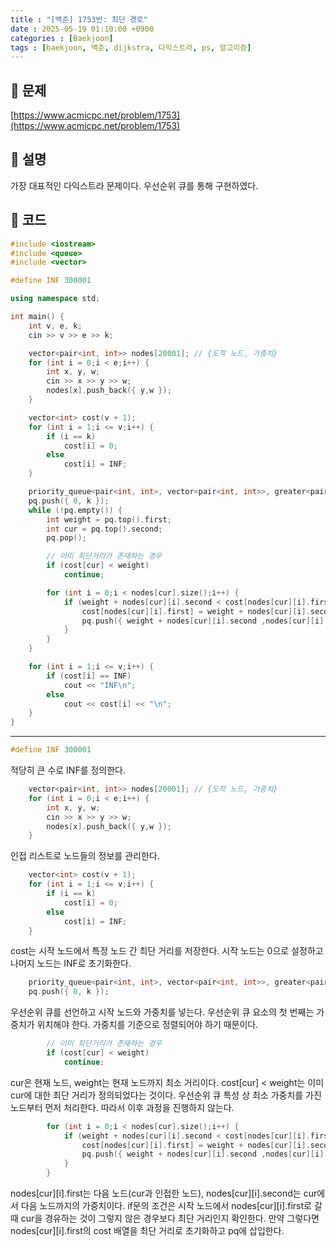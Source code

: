```yaml
---
title : "[백준] 1753번: 최단 경로"
date : 2025-05-19 01:10:00 +0900
categories : [Baekjoon]
tags : [baekjoon, 백준, dijkstra, 다익스트라, ps, 알고리즘]
---
```


## 📌 문제

[https://www.acmicpc.net/problem/1753](https://www.acmicpc.net/problem/1753)

## 📌 설명

가장 대표적인 다익스트라 문제이다. 우선순위 큐를 통해 구현하였다.

## 📌 코드

```cpp
#include <iostream>
#include <queue>
#include <vector>

#define INF 300001

using namespace std;

int main() {
	int v, e, k;
	cin >> v >> e >> k;

	vector<pair<int, int>> nodes[20001]; // {도착 노드, 가중치}
	for (int i = 0;i < e;i++) {
		int x, y, w;
		cin >> x >> y >> w;
		nodes[x].push_back({ y,w });
	}

	vector<int> cost(v + 1);
	for (int i = 1;i <= v;i++) {
		if (i == k)
			cost[i] = 0;
		else
			cost[i] = INF;
	}

	priority_queue<pair<int, int>, vector<pair<int, int>>, greater<pair<int, int>>> pq;
	pq.push({ 0, k });
	while (!pq.empty()) {
		int weight = pq.top().first;
		int cur = pq.top().second;
		pq.pop();

		// 이미 최단거리가 존재하는 경우
		if (cost[cur] < weight)
			continue;

		for (int i = 0;i < nodes[cur].size();i++) {
			if (weight + nodes[cur][i].second < cost[nodes[cur][i].first]) {
				cost[nodes[cur][i].first] = weight + nodes[cur][i].second;
				pq.push({ weight + nodes[cur][i].second ,nodes[cur][i].first });
			}
		}
	}

	for (int i = 1;i <= v;i++) {
		if (cost[i] == INF)
			cout << "INF\n";
		else
			cout << cost[i] << "\n";
	}
}
```

---

```cpp
#define INF 300001
```

적당히 큰 수로 INF를 정의한다.

```cpp
	vector<pair<int, int>> nodes[20001]; // {도착 노드, 가중치}
	for (int i = 0;i < e;i++) {
		int x, y, w;
		cin >> x >> y >> w;
		nodes[x].push_back({ y,w });
	}
```

인접 리스트로 노드들의 정보를 관리한다.

```cpp
	vector<int> cost(v + 1);
	for (int i = 1;i <= v;i++) {
		if (i == k)
			cost[i] = 0;
		else
			cost[i] = INF;
	}
```

cost는 시작 노드에서 특정 노드 간 최단 거리를 저장한다. 시작 노드는 0으로 설정하고 나머지 노드는 INF로 초기화한다.

```cpp
	priority_queue<pair<int, int>, vector<pair<int, int>>, greater<pair<int, int>>> pq;
	pq.push({ 0, k });
```

우선순위 큐를 선언하고 시작 노드와 가중치를 넣는다. 우선순위 큐 요소의 첫 번째는 가중치가 위치해야 한다. 가중치를 기준으로 정렬되어야 하기 때문이다.

```cpp
		// 이미 최단거리가 존재하는 경우
		if (cost[cur] < weight)
			continue;
```

cur은 현재 노드, weight는 현재 노드까지 최소 거리이다. cost\[cur\] < weight는 이미 cur에 대한 최단 거리가 정의되었다는 것이다. 우선순위 큐 특성 상 최소 가중치를 가진 노드부터 먼저 처리한다. 따라서 이후 과정을 진행하지 않는다.

```cpp
		for (int i = 0;i < nodes[cur].size();i++) {
			if (weight + nodes[cur][i].second < cost[nodes[cur][i].first]) {
				cost[nodes[cur][i].first] = weight + nodes[cur][i].second;
				pq.push({ weight + nodes[cur][i].second ,nodes[cur][i].first });
			}
		}
```

nodes\[cur\]\[i\].first는 다음 노드(cur과 인접한 노드), nodes\[cur\]\[i\].second는 cur에서 다음 노드까지의 가중치이다. if문의 조건은 시작 노드에서 nodes\[cur\]\[i\].first로 갈 때 cur을 경유하는 것이 그렇지 않은 경우보다 최단 거리인지 확인한다. 만약 그렇다면 nodes\[cur\]\[i\].first의 cost 배열을 최단 거리로 초기화하고 pq에 삽입한다.